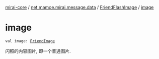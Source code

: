 [mirai-core](../../index.md) / [net.mamoe.mirai.message.data](../index.md) / [FriendFlashImage](index.md) / [image](./image.md)

# image

`val image: `[`FriendImage`](../-friend-image/index.md)

闪照的内容图片, 即一个普通图片.

